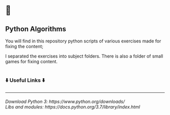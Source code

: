 <h1>🐍</h1>
<h2>Python Algorithms</h2>

<p>You will find in this repository python scripts of various exercises made for fixing the content;</p>
I separated the exercises into subject folders. There is also a folder of small games for fixing content. 

<br>
<br>
<h3>⬇️ Useful Links ⬇️<h3>
<hr> 
<h6>
Download Python 3: https://www.python.org/downloads/<br>
Libs and modules: https://docs.python.org/3.7/library/index.html
</h6>
